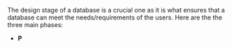 The design stage of a database is a crucial one as it is what ensures that a database can meet the needs/requirements of the users.
Here are the the three main phases:
- **P**